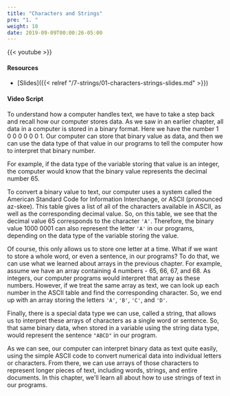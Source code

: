 ```yaml
---
title: "Characters and Strings"
pre: "1. "
weight: 10
date: 2019-09-09T00:00:26-05:00
---
```


{{< youtube  >}}

#### Resources

* [Slides]({{< relref "/7-strings/01-characters-strings-slides.md" >}})

#### Video Script

To understand how a computer handles text, we have to take a step back and recall how our computer stores data. As we saw in an earlier chapter, all data in a computer is stored in a binary format. Here we have the number 1 0 0 0   0 0 0 1. Our computer can store that binary value as data, and then we can use the data type of that value in our programs to tell the computer how to interpret that binary number.

For example, if the data type of the variable storing that value is an integer, the computer would know that the binary value represents the decimal number 65.

To convert a binary value to text, our computer uses a system called the American Standard Code for Information Interchange, or ASCII (pronounced az-skee). This table gives a list of all of the characters available in ASCII, as well as the corresponding decimal value. So, on this table, we see that the decimal value 65 corresponds to the character `'A'`. Therefore, the binary value 1000 0001 can also represent the letter `'A'` in our programs, depending on the data type of the variable storing the value.

Of course, this only allows us to store one letter at a time. What if we want to store a whole word, or even a sentence, in our programs? To do that, we can use what we learned about arrays in the previous chapter. For example, assume we have an array containing 4 numbers - 65, 66, 67, and 68. As integers, our computer programs would interpret that array as these numbers. However, if we treat the same array as text, we can look up each number in the ASCII table and find the corresponding character. So, we end up with an array storing the letters `'A'`, `'B'`, `'C'`, and `'D'`.

Finally, there is a special data type we can use, called a string, that allows us to interpret these arrays of characters as a single word or sentence. So, that same binary data, when stored in a variable using the string data type, would represent the sentence `"ABCD"` in our program.

As we can see, our computer can interpret binary data as text quite easily, using the simple ASCII code to convert numerical data into individual letters or characters. From there, we can use arrays of those characters to represent longer pieces of text, including words, strings, and entire documents. In this chapter, we'll learn all about how to use strings of text in our programs.
